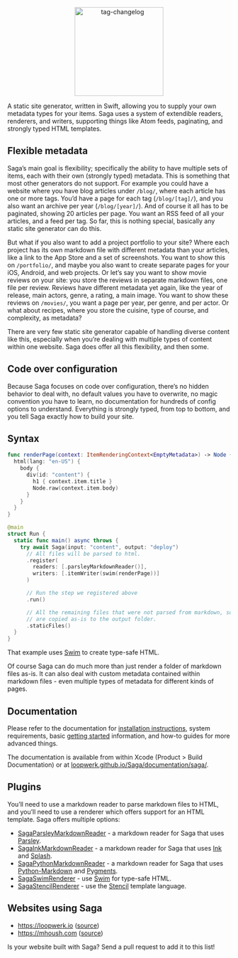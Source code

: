 <p align="center">
  <img src="logo.png" width="200" alt="tag-changelog" />
</p>

A static site generator, written in Swift, allowing you to supply your own metadata types for your items. Saga uses a system of extendible
readers, renderers, and writers, supporting things like Atom feeds, paginating, and strongly typed HTML templates.

## Flexible metadata

Saga’s main goal is flexibility; specifically the ability to have multiple sets of items, each with their own (strongly typed) metadata.
This is something that most other generators do not support. For example you could have a website where you have blog articles under
`/blog/`, where each article has one or more tags. You’d have a page for each tag (`/blog/[tag]/`), and you also want an archive per year
(`/blog/[year]/`). And of course it all has to be paginated, showing 20 articles per page. You want an RSS feed of all your articles, and a
feed per tag. So far, this is nothing special, basically any static site generator can do this.

But what if you also want to add a project portfolio to your site? Where each project has its own markdown file with different metadata than
your articles, like a link to the App Store and a set of screenshots. You want to show this on `/portfolio/`, and maybe you also want to
create separate pages for your iOS, Android, and web projects. Or let’s say you want to show movie reviews on your site: you store the
reviews in separate markdown files, one file per review. Reviews have different metadata yet again, like the year of release, main actors,
genre, a rating, a main image. You want to show these reviews on `/movies/`, you want a page per year, per genre, and per actor. Or what
about recipes, where you store the cuisine, type of course, and complexity, as metadata?

There are very few static site generator capable of handling diverse content like this, especially when you’re dealing with multiple types
of content within one website. Saga does offer all this flexibility, and then some.

## Code over configuration

Because Saga focuses on code over configuration, there’s no hidden behavior to deal with, no default values you have to overwrite, no magic
convention you have to learn, no documentation for hundreds of config options to understand. Everything is strongly typed, from top to
bottom, and you tell Saga exactly how to build your site.

## Syntax

```swift
func renderPage(context: ItemRenderingContext<EmptyMetadata>) -> Node {
  html(lang: "en-US") {
    body {
      div(id: "content") {
        h1 { context.item.title }
        Node.raw(context.item.body)
      }
    }
  }
}

@main
struct Run {
  static func main() async throws {
    try await Saga(input: "content", output: "deploy")
      // All files will be parsed to html.
      .register(
        readers: [.parsleyMarkdownReader()],
        writers: [.itemWriter(swim(renderPage))]
      )

      // Run the step we registered above
      .run()

      // All the remaining files that were not parsed from markdown, so for example images, raw html files and css,
      // are copied as-is to the output folder.
      .staticFiles()
  }
}
```

That example uses [Swim](https://github.com/robb/Swim) to create type-safe HTML.

Of course Saga can do much more than just render a folder of markdown files as-is. It can also deal with custom metadata contained within
markdown files - even multiple types of metadata for different kinds of pages.

## Documentation

Please refer to the documentation for [installation instructions](https://loopwerk.github.io/Saga/documentation/saga/installation), system
requirements, basic [getting started](https://loopwerk.github.io/Saga/documentation/saga/gettingstarted) information, and how-to guides for
more advanced things.

The documentation is available from within Xcode (Product > Build Documentation) or at
[loopwerk.github.io/Saga/documentation/saga/](https://loopwerk.github.io/Saga/documentation/saga/).

## Plugins

You’ll need to use a markdown reader to parse markdown files to HTML, and you’ll need to use a renderer which offers support for an HTML
template. Saga offers multiple options:

- [SagaParsleyMarkdownReader](https://github.com/loopwerk/SagaParsleyMarkdownReader) - a markdown reader for Saga that uses
  [Parsley](https://github.com/loopwerk/Parsley).
- [SagaInkMarkdownReader](https://github.com/loopwerk/SagaInkMarkdownReader) - a markdown reader for Saga that uses
  [Ink](https://github.com/JohnSundell/Ink) and [Splash](https://github.com/JohnSundell/Splash).
- [SagaPythonMarkdownReader](https://github.com/loopwerk/SagaPythonMarkdownReader) - a markdown reader for Saga that uses
  [Python-Markdown](https://github.com/Python-Markdown/markdown) and [Pygments](https://pygments.org).
- [SagaSwimRenderer](https://github.com/loopwerk/SagaSwimRenderer) - use [Swim](https://github.com/robb/Swim) for type-safe HTML.
- [SagaStencilRenderer](https://github.com/loopwerk/SagaStencilRenderer) - use the [Stencil](https://github.com/stencilproject/Stencil)
  template language.

## Websites using Saga

- https://loopwerk.io ([source](https://github.com/loopwerk/loopwerk.io))
- https://mhoush.com ([source](https://github.com/m-housh/mhoush.com))

Is your website built with Saga? Send a pull request to add it to this list!
